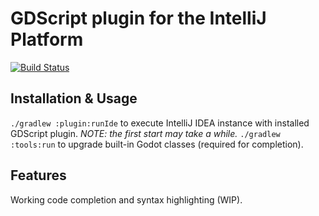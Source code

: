 # GDScript plugin for the IntelliJ Platform

[![Build Status](https://travis-ci.com/exigow/intellij-gdscript.svg)](https://travis-ci.com/exigow/intellij-gdscript)

## Installation & Usage

`./gradlew :plugin:runIde` to execute IntelliJ IDEA instance with installed GDScript plugin. *NOTE: the first start may take a while.*
`./gradlew :tools:run` to upgrade built-in Godot classes (required for completion).

## Features

Working code completion and syntax highlighting (WIP).
